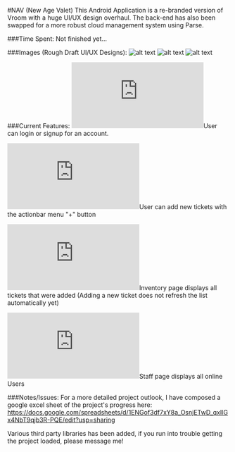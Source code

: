 #NAV (New Age Valet)
This Android Application is a re-branded version of Vroom with a huge UI/UX design overhaul. The back-end has also been swapped for a more robust cloud management system using Parse.

###Time Spent: 
Not finished yet...

###Images (Rough Draft UI/UX Designs):
![alt text](https://raw.githubusercontent.com/chumlychum/NAV/master/demo/login.jpg "image")
![alt text](https://raw.github.com/chumlychum/NAV/blob/master/demo/inventory.jpg "image")
![alt text](https://raw.github.com/chumlychum/NAV/blob/master/demo/addticket.jpg "image")

###Current Features:
![alt text](http://forum.bodybuilding.com/attachment.php?attachmentid=4854623&d=1346914394 "check")User can login or signup for an account.

![alt text](http://forum.bodybuilding.com/attachment.php?attachmentid=4854623&d=1346914394 "check")User can add new tickets with the actionbar menu "+" button

![alt text](http://forum.bodybuilding.com/attachment.php?attachmentid=4854623&d=1346914394 "check")Inventory page displays all tickets that were added (Adding a new ticket does not refresh the list automatically yet)
		
![alt text](http://forum.bodybuilding.com/attachment.php?attachmentid=4854623&d=1346914394 "check")Staff page displays all online Users

###Notes/Issues:
For a more detailed project outlook, I have composed a google excel sheet of the project's progress here:
https://docs.google.com/spreadsheets/d/1ENGof3df7xY8a_OsnjETwD_qxIlGx4NbT9qjb3R-PQE/edit?usp=sharing

Various third party libraries has been added, if you run into trouble getting the project loaded, please message me!
